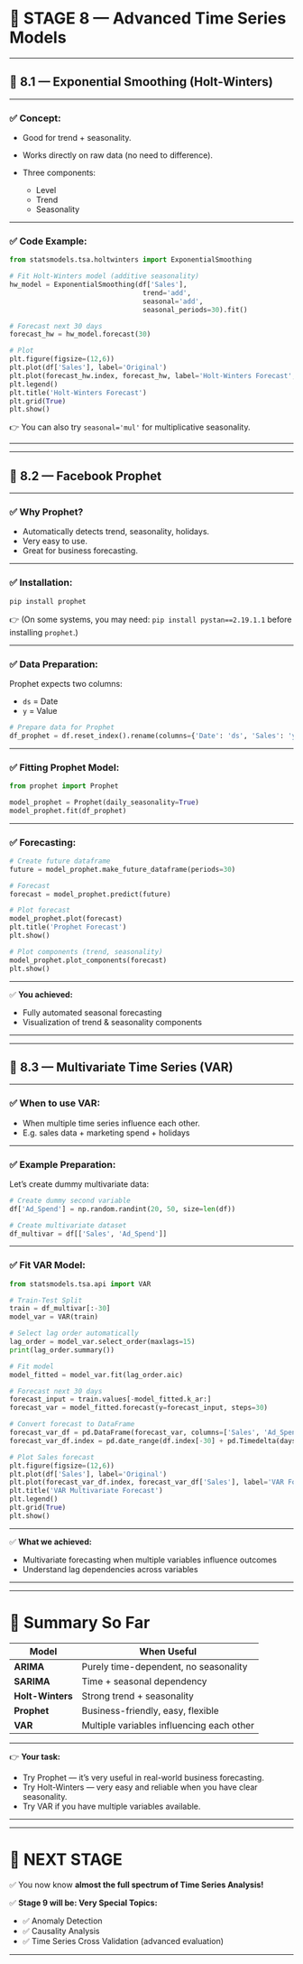
# 🔰 **STAGE 8 — Advanced Time Series Models**

---

## 🔸 **8.1 — Exponential Smoothing (Holt-Winters)**

---

### ✅ Concept:

* Good for trend + seasonality.
* Works directly on raw data (no need to difference).
* Three components:

  * Level
  * Trend
  * Seasonality

---

### ✅ Code Example:

```python
from statsmodels.tsa.holtwinters import ExponentialSmoothing

# Fit Holt-Winters model (additive seasonality)
hw_model = ExponentialSmoothing(df['Sales'], 
                                 trend='add',
                                 seasonal='add',
                                 seasonal_periods=30).fit()

# Forecast next 30 days
forecast_hw = hw_model.forecast(30)

# Plot
plt.figure(figsize=(12,6))
plt.plot(df['Sales'], label='Original')
plt.plot(forecast_hw.index, forecast_hw, label='Holt-Winters Forecast', color='red')
plt.legend()
plt.title('Holt-Winters Forecast')
plt.grid(True)
plt.show()
```

👉 You can also try `seasonal='mul'` for multiplicative seasonality.

---

---

## 🔸 **8.2 — Facebook Prophet**

---

### ✅ Why Prophet?

* Automatically detects trend, seasonality, holidays.
* Very easy to use.
* Great for business forecasting.

---

### ✅ Installation:

```bash
pip install prophet
```

👉 (On some systems, you may need: `pip install pystan==2.19.1.1` before installing `prophet`.)

---

### ✅ Data Preparation:

Prophet expects two columns:

* `ds` = Date
* `y` = Value

```python
# Prepare data for Prophet
df_prophet = df.reset_index().rename(columns={'Date': 'ds', 'Sales': 'y'})
```

---

### ✅ Fitting Prophet Model:

```python
from prophet import Prophet

model_prophet = Prophet(daily_seasonality=True)
model_prophet.fit(df_prophet)
```

---

### ✅ Forecasting:

```python
# Create future dataframe
future = model_prophet.make_future_dataframe(periods=30)

# Forecast
forecast = model_prophet.predict(future)

# Plot forecast
model_prophet.plot(forecast)
plt.title('Prophet Forecast')
plt.show()

# Plot components (trend, seasonality)
model_prophet.plot_components(forecast)
plt.show()
```

---

✅ **You achieved:**

* Fully automated seasonal forecasting
* Visualization of trend & seasonality components

---

---

## 🔸 **8.3 — Multivariate Time Series (VAR)**

---

### ✅ When to use VAR:

* When multiple time series influence each other.
* E.g. sales data + marketing spend + holidays

---

### ✅ Example Preparation:

Let’s create dummy multivariate data:

```python
# Create dummy second variable
df['Ad_Spend'] = np.random.randint(20, 50, size=len(df))

# Create multivariate dataset
df_multivar = df[['Sales', 'Ad_Spend']]
```

---

### ✅ Fit VAR Model:

```python
from statsmodels.tsa.api import VAR

# Train-Test Split
train = df_multivar[:-30]
model_var = VAR(train)

# Select lag order automatically
lag_order = model_var.select_order(maxlags=15)
print(lag_order.summary())

# Fit model
model_fitted = model_var.fit(lag_order.aic)

# Forecast next 30 days
forecast_input = train.values[-model_fitted.k_ar:]
forecast_var = model_fitted.forecast(y=forecast_input, steps=30)

# Convert forecast to DataFrame
forecast_var_df = pd.DataFrame(forecast_var, columns=['Sales', 'Ad_Spend'])
forecast_var_df.index = pd.date_range(df.index[-30] + pd.Timedelta(days=1), periods=30)

# Plot Sales forecast
plt.figure(figsize=(12,6))
plt.plot(df['Sales'], label='Original')
plt.plot(forecast_var_df.index, forecast_var_df['Sales'], label='VAR Forecast', color='red')
plt.title('VAR Multivariate Forecast')
plt.legend()
plt.grid(True)
plt.show()
```

---

✅ **What we achieved:**

* Multivariate forecasting when multiple variables influence outcomes
* Understand lag dependencies across variables

---

---

# 🔰 **Summary So Far**

| Model            | When Useful                               |
| ---------------- | ----------------------------------------- |
| **ARIMA**        | Purely time-dependent, no seasonality     |
| **SARIMA**       | Time + seasonal dependency                |
| **Holt-Winters** | Strong trend + seasonality                |
| **Prophet**      | Business-friendly, easy, flexible         |
| **VAR**          | Multiple variables influencing each other |

---

👉 **Your task:**

* Try Prophet — it’s very useful in real-world business forecasting.
* Try Holt-Winters — very easy and reliable when you have clear seasonality.
* Try VAR if you have multiple variables available.

---

---

# 🔰 **NEXT STAGE**

✅ You now know **almost the full spectrum of Time Series Analysis!**

✅ **Stage 9 will be: Very Special Topics:**

* ✅ Anomaly Detection
* ✅ Causality Analysis
* ✅ Time Series Cross Validation (advanced evaluation)

---

